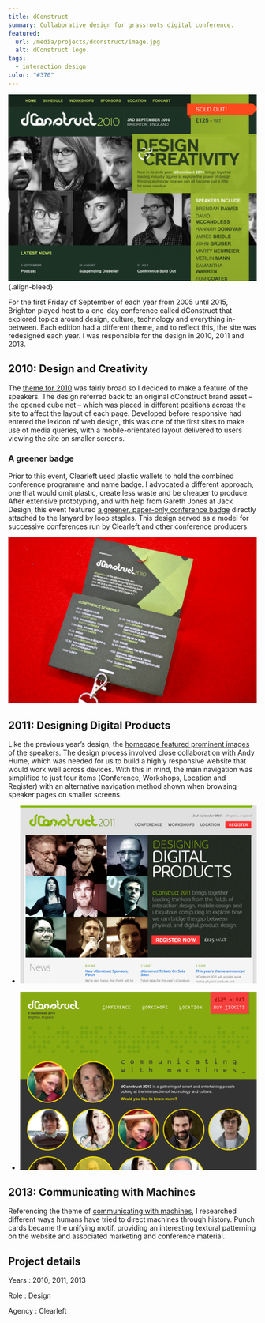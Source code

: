 ```yaml
---
title: dConstruct
summary: Collaborative design for grassroots digital conference.
featured:
  url: /media/projects/dconstruct/image.jpg
  alt: dConstruct logo.
tags:
  - interaction_design
color: "#370"
---
```


![Home page for the 2010 website.](/media/projects/dconstruct/2010.png#screenshot)
{.align-bleed}

For the first Friday of September of each year from 2005 until 2015, Brighton played host to a one-day conference called dConstruct that explored topics around design, culture, technology and everything in-between. Each edition had a different theme, and to reflect this, the site was redesigned each year. I was responsible for the design in 2010, 2011 and 2013.

## 2010: Design and Creativity

The [theme for 2010][1] was fairly broad so I decided to make a feature of the speakers. The design referred back to an original dConstruct brand asset – the opened cube net – which was placed in different positions across the site to affect the layout of each page. Developed before responsive had entered the lexicon of web design, this was one of the first sites to make use of media queries, with a mobile-orientated layout delivered to users viewing the site on smaller screens.

### A greener badge

Prior to this event, Clearleft used plastic wallets to hold the combined conference programme and name badge. I advocated a different approach, one that would omit plastic, create less waste and be cheaper to produce. After extensive prototyping, and with help from Gareth Jones at Jack Design, this event featured [a greener, paper-only conference badge][2] directly attached to the lanyard by loop staples. This design served as a model for successive conferences run by Clearleft and other conference producers.

[![A folded cardboard name badge.](/media/2010/243/a1/image.jpg "Conference badge for dConstruct 2010. Photograph: James Box")][i1]

## 2011: Designing Digital Products

Like the previous year’s design, the [homepage featured prominent images of the speakers][3]. The design process involved close collaboration with Andy Hume, which was needed for us to build a highly responsive website that would work well across devices. With this in mind, the main navigation was simplified to just four items (Conference, Workshops, Location and Register) with an alternative navigation method shown when browsing speaker pages on smaller screens.

- ![Home page for the 2011 website.](/media/projects/dconstruct/2011.png#screenshot "2011 website.")

- ![Home page for the 2013 website.](/media/projects/dconstruct/2013.png#screenshot "2013 website.")

## 2013: Communicating with Machines

Referencing the theme of [communicating with machines][4], I researched different ways humans have tried to direct machines through history. Punch cards became the unifying motif, providing an interesting textural patterning on the website and associated marketing and conference material.

## Project details

Years
: 2010, 2011, 2013

Role
: Design

Agency
: Clearleft

[1]: http://2010.dconstruct.org/
[2]: /2010/243/a1/dconstruct_conference_badge/
[3]: http://2011.dconstruct.org/
[4]: http://2013.dconstruct.org/
[i1]: https://www.flickr.com/photos/b0xman/4929704982/
